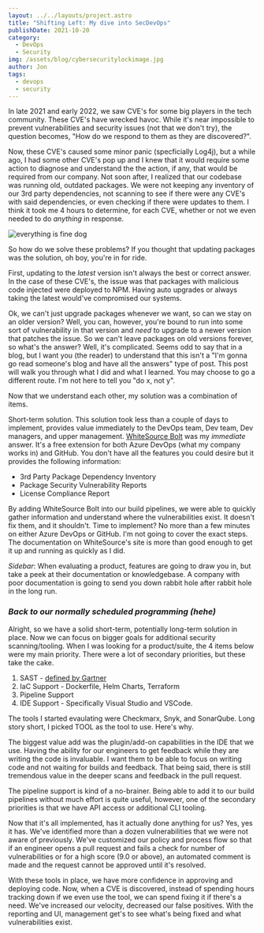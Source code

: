 ```yaml
---
layout: ../../layouts/project.astro
title: "Shifting Left: My dive into SecDevOps"
publishDate: 2021-10-20
category:
  - DevOps
  - Security
img: /assets/blog/cybersecuritylockimage.jpg
author: Jon
tags: 
  - devops
  - security
---
```


In late 2021 and early 2022, we saw CVE's for some big players in the tech community. These CVE's have wrecked havoc. While it's near impossible to prevent vulnerabilities and security issues (not that we don't try), the question becomes, "How do we respond to them as they are discovered?".

Now, these CVE's caused some minor panic (specficially Log4j), but a while ago, I had some other CVE's pop up and I knew that it would require some action to diagnose and understand the the action, if any, that would be required from our company. Not soon after, I realized that our codebase was running old, outdated packages. We were not keeping any inventory of our 3rd party dependencies, not scanning to see if there were any CVE's with said dependencies, or even checking if there were updates to them. I think it took me 4 hours to determine, for each CVE, whether or not we even needed to do _anything_ in response.

![everything is fine dog](/assets/blog/blogImages/everythingisfine.jpeg)

So how do we solve these problems? If you thought that updating packages was the solution, oh boy, you're in for ride.

First, updating to the _latest_ version isn't always the best or correct answer. In the case of these CVE's, the issue was that packages with malicious code injected were deployed to NPM. Having auto upgrades or always taking the latest would've compromised our systems.

Ok, we can't just upgrade packages whenever we want, so can we stay on an older version? Well, you can, however, you're bound to run into some sort of vulnerability in that version and _need_ to upgrade to a newer version that patches the issue. So we can't leave packages on old versions forever, so what's the answer? Well, it's complicated. Seems odd to say that in a blog, but I want you (the reader) to understand that this isn't a "I'm gonna go read someone's blog and have all the answers" type of post. This post will walk you through what I did and what I learned. You may choose to go a different route. I'm not here to tell you "do x, not y".

Now that we understand each other, my solution was a combination of items.

Short-term solution. This solution took less than a couple of days to implement, provides value immediately to the DevOps team, Dev team, Dev managers, and upper management. [WhiteSource Bolt](https://google.com) was my _immediate_ answer. It's a free extension for both Azure DevOps (what my company works in) and GitHub. You don't have all the features you could desire but it provides the following information:

* 3rd Party Package Dependency Inventory
* Package Security Vulnerability Reports
* License Compliance Report

By adding WhiteSource Bolt into our build pipelines, we were able to quickly gather information and understand where the vulnerabilities exist. It doesn't fix them, and it shouldn't. Time to implement? No more than a few minutes on either Azure DevOps or GitHub. I'm not going to cover the exact steps. The documentation on WhiteSource's site is more than good enough to get it up and running as quickly as I did.

_Sidebar_: When evaluating a product, features are going to draw you in, but take a peek at their documentation or knowledgebase. A company with poor documentation is going to send you down rabbit hole after rabbit hole in the long run.

### _Back to our normally scheduled programming (hehe)_

Alright, so we have a solid short-term, potentially long-term solution in place. Now we can focus on bigger goals for additional security scanning/tooling. When I was looking for a product/suite, the 4 items below were my main priority. There were a lot of secondary priorities, but these take the cake.

1. SAST - [defined by Gartner](https://www.gartner.com/en/information-technology/glossary/static-application-security-testing-sast)
2. IaC Support - Dockerfile, Helm Charts, Terraform
3. Pipeline Support
4. IDE Support - Specifically Visual Studio and VSCode.

The tools I started evaulating were Checkmarx, Snyk, and SonarQube. Long story short, I picked TOOL as the tool to use. Here's why.

The biggest value add was the plugin/add-on capabilities in the IDE that we use. Having the ability for our engineers to get feedback while they are writing the code is invaluable. I want them to be able to focus on writing code and not waiting for builds and feedback. That being said, there is still tremendous value in the deeper scans and feedback in the pull request.

The pipeline support is kind of a no-brainer. Being able to add it to our build pipelines without much effort is quite useful, however, one of the secondary priorities is that we have API access or additional CLI tooling.

Now that it's all implemented, has it actually done anything for us? Yes, yes it has. We've identified more than a dozen vulnerabilities that we were not aware of previously. We've customized our policy and process flow so that if an engineer opens a pull request and fails a check for number of vulnerabilities or for a high score (9.0 or above), an automated comment is made and the request cannot be approved until it's resolved.

With these tools in place, we have more confidence in approving and deploying code. Now, when a CVE is discovered, instead of spending hours tracking down if we even use the tool, we can spend fixing it if there's a need. We've increased our velocity, decreased our false positives. With the reporting and UI, management get's to see what's being fixed and what vulnerabilities exist.

